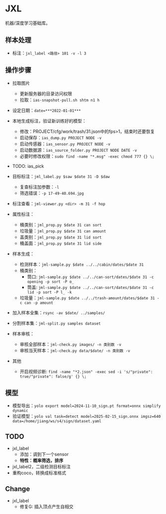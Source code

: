 # JXL

机器/深度学习基础库。

## 样本处理

- 标注：```jxl_label <路径> 101 -v -l 3```


## 操作步骤

- 拉取图片
    - 更新服务器的目录访问权限
    - 拉取：```ias-snapshot-pull.sh shtm n1 h```


- 设定日期：```date=***2022-01-01***```

- 本地生成标注，验证新训练好的模型：
    - 修改：PROJECT/cfg/work/trash/31.json中的fps>1，结束时还要恢复
    - 启动保存：```ias_dump.py PROJECT NODE -v```
    - 启动传感器：```ias_sensor.py PROJECT NODE -v```
    - 启动数据源：```ias_source_folder.py PROJECT NODE DATE -v```
    - 必要时修改权限：```sudo find -name "*.msg" -exec chmod 777 {} \;```
- TODO: ias_pick
- 目标标注：```jml_label.py $saw $date 31 -D $daw```
    - 复查标注加参数：```-l```
    - 筛选错误：```-p 17-49-40.694.jpg```
- 标注查看：```jml-viewer.py <dir> -m 31 -f hop```
- 属性标注：
    - 桶类别：```jml_prop.py $date 31 can sort```
    - 垃圾量：```jml_prop.py $date 31 can amount```
    - 盖类别：```jml_prop.py $date 31 lid sort```
    - 桶盖面：```jml_prop.py $date 31 lid side```
- 样本生成：
    - 检测样本：```jml-sample.py $date ../../cabin/dates/$date 31```
    - 桶类别：
        - 筒口: ```jml-sample.py $date ../../can-sort/dates/$date 31 -c opening -p sort -P o_```
        - 筒盖: ```jml-sample.py $date ../../can-sort/dates/$date 31 -c lid -p sort -P l_ -k```
    - 垃圾量：```jml-sample.py $date ../../trash-amount/dates/$date 31 -c can -p amount```
- 加入样本全集：```rsync -av $date/ ../samples/```
- 分割样本集：```jml-split.py samples dataset```
- 样本审核：
    - 审核全部样本：```jml-check.py images/ -n 类别数 -v```
    - 审核当天样本：```jml-check.py data/$date/ -n 类别数 -v```
- 其他
    - 开启视频诊断: ```find -name "*2.json" -exec sed -i 's/"private": true/"private": false/g' {} \;```

## 模型

- 模型导出：```yolo export model=2024-11-10_sign.pt format=onnx simplify dynamic```
- 验证模型：```yolo val task=detect model=2025-02-15_sign.onnx imgsz=640 data=/home/jiang/ws/s4/sign/dataset.yaml```

## TODO

- jxl_label
    - 添加：调到下一个sensor
    - **特性：概率筛选，排序**
- jxl_label2，二级检测目标标注
- 重构coco，转换成标准格式

## Change

- jxl_label
    - 修复G: 插入顶点产生自相交


